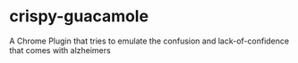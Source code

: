 # crispy-guacamole

A Chrome Plugin that tries to emulate the confusion and lack-of-confidence that comes with alzheimers

